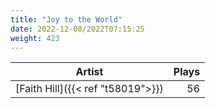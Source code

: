 ```yaml
---
title: "Joy to the World"
date: 2022-12-08/2022T07:15:25
weight: 423
---
```




 Artist | Plays 
----- | -----:
[Faith Hill]({{< ref "t58019">}}) | 56
